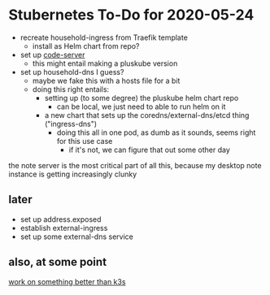 # Stubernetes To-Do for 2020-05-24

- recreate household-ingress from Traefik template
  - install as Helm chart from repo?
- set up [code-server](0f9471ca-93c2-4ecd-8295-8446a188ba84.md)
  - this might entail making a pluskube version
- set up household-dns I guess?
  - maybe we fake this with a hosts file for a bit
  - doing this right entails:
    - setting up (to some degree) the pluskube helm chart repo
      - can be local, we just need to able to run helm on it
    - a new chart that sets up the coredns/external-dns/etcd thing ("ingress-dns")
      - doing this all in one pod, as dumb as it sounds, seems right for this use case
        - if it's not, we can figure that out some other day

the note server is the most critical part of all this, because my desktop note instance is getting increasingly clunky

## later

- set up address.exposed
- establish external-ingress
- set up some external-dns service

## also, at some point

[work on something better than k3s](c10a9413-8615-4342-96ef-13dbc8cdb584.md)
